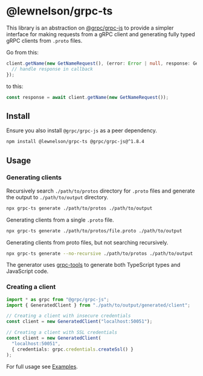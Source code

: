 # @lewnelson/grpc-ts

This library is an abstraction on [@grpc/grpc-js](https://github.com/grpc/grpc-node/tree/master) to provide a simpler interface for making requests from a gRPC client and generating fully typed gRPC clients from `.proto` files.

Go from this:

```typescript
client.getName(new GetNameRequest(), (error: Error | null, response: GetNameResponse | undefined) => {
  // handle response in callback
});
```

to this:

```typescript
const response = await client.getName(new GetNameRequest());
```

## Install

Ensure you also install `@grpc/grpc-js` as a peer dependency.

```bash
npm install @lewnelson/grpc-ts @grpc/grpc-js@^1.8.4
```

## Usage

### Generating clients

Recursively search `./path/to/protos` directory for `.proto` files and generate the output to `./path/to/output` directory.

```bash
npx grpc-ts generate ./path/to/protos ./path/to/output
```

Generating clients from a single `.proto` file.

```bash
npx grpc-ts generate ./path/to/protos/file.proto ./path/to/output
```

Generating clients from proto files, but not searching recursively.

```bash
npx grpc-ts generate --no-recursive ./path/to/protos ./path/to/output
```

The generator uses [grpc-tools](https://github.com/grpc/grpc-node/tree/master/packages/grpc-tools) to generate both TypeScript types and JavaScript code.

### Creating a client

```typescript
import * as grpc from "@grpc/grpc-js";
import { GeneratedClient } from "./path/to/output/generated/client";

// Creating a client with insecure credentials
const client = new GeneratedClient("localhost:50051");

// Creating a client with SSL credentials
const client = new GeneratedClient(
  "localhost:50051",
  { credentials: grpc.credentials.createSsl() }
);

```

For full usage see [Examples](./examples/README.md).